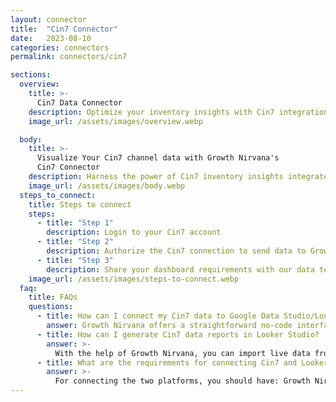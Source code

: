 ```yaml
---
layout: connector
title:  "Cin7 Connector"
date:   2023-08-10
categories: connectors
permalink: connectors/cin7

sections:
  overview:
    title: >-
      Cin7 Data Connector
    description: Optimize your inventory insights with Cin7 integration. Seamlessly merge inventory data from Cin7 with Looker Studio's analytical capabilities, unlocking insights that drive inventory strategies, supply chain performance, and operational efficiency.
    image_url: /assets/images/overview.webp

  body:
    title: >-
      Visualize Your Cin7 channel data with Growth Nirvana's
      Cin7 Connector
    description: Harness the power of Cin7 inventory insights integrated into Looker Studio for strategic inventory management decisions.
    image_url: /assets/images/body.webp
  steps_to_connect:
    title: Steps to connect
    steps:
      - title: "Step 1"
        description: Login to your Cin7 account
      - title: "Step 2"
        description: Authorize the Cin7 connection to send data to Growth Nirvana
      - title: "Step 3"
        description: Share your dashboard requirements with our data team. We will build the report for you.
    image_url: /assets/images/steps-to-connect.webp
  faq:
    title: FAQs
    questions:
      - title: How can I connect my Cin7 data to Google Data Studio/Looker Studio?
        answer: Growth Nirvana offers a straightforward no-code interface to connect to Cin7 data sources.
      - title: How can I generate Cin7 data reports in Looker Studio?
        answer: >-
          With the help of Growth Nirvana, you can import live data from Cin7 into Looker Studio. These data can be viewed in charts, tables, and dashboards to generate branded reports that can be shared instantly.
      - title: What are the requirements for connecting Cin7 and Looker Studio?
        answer: >-
          For connecting the two platforms, you should have: Growth Nirvana Account and Cin7 Ads Account
---
```

